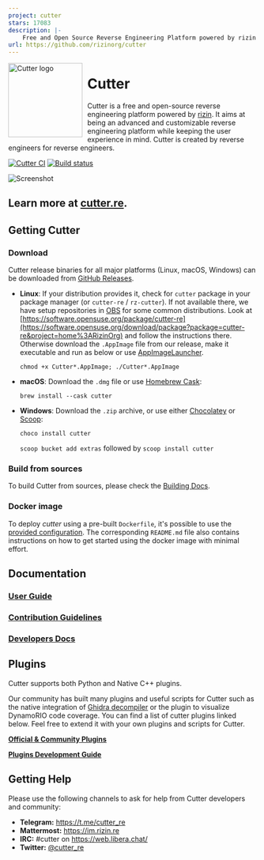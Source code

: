 ```yaml
---
project: cutter
stars: 17083
description: |-
    Free and Open Source Reverse Engineering Platform powered by rizin
url: https://github.com/rizinorg/cutter
---
```


<img width="150" height="150" align="left" style="float: left; margin: 0 10px 0 0;" alt="Cutter logo" src="https://raw.githubusercontent.com/rizinorg/cutter/dev/src/img/cutter.svg?sanitize=true">

# Cutter

Cutter is a free and open-source reverse engineering platform powered by [rizin](https://github.com/rizinorg/rizin). It aims at being an advanced and customizable reverse engineering platform while keeping the user experience in mind. Cutter is created by reverse engineers for reverse engineers.  

[![Cutter CI](https://github.com/rizinorg/cutter/workflows/Cutter%20CI/badge.svg)](https://github.com/rizinorg/cutter/actions?query=workflow%3A%22Cutter+CI%22)
[![Build status](https://ci.appveyor.com/api/projects/status/tn7kttv55b8wf799/branch/dev?svg=true)](https://ci.appveyor.com/project/rizinorg/cutter/branch/dev)

![Screenshot](https://raw.githubusercontent.com/rizinorg/cutter/dev/docs/source/images/screenshot.png)

## Learn more at [cutter.re](https://cutter.re).

## Getting Cutter
### Download

Cutter release binaries for all major platforms (Linux, macOS, Windows) can be downloaded from [GitHub Releases](https://github.com/rizinorg/cutter/releases).

- **Linux**: If your distribution provides it, check for `cutter` package in your package manager (or `cutter-re` / `rz-cutter`). If not available there, we have setup repositories in [OBS](https://openbuildservice.org/) for some common distributions. Look at [https://software.opensuse.org/package/cutter-re](https://software.opensuse.org/download/package?package=cutter-re&project=home%3ARizinOrg) and follow the instructions there. Otherwise download the `.AppImage` file from our release, make it executable and run as below or use [AppImageLauncher](https://github.com/TheAssassin/AppImageLauncher).

    `chmod +x Cutter*.AppImage; ./Cutter*.AppImage`
- **macOS**: Download the `.dmg` file or use [Homebrew Cask](https://github.com/Homebrew/homebrew-cask):

    `brew install --cask cutter`
- **Windows**: Download the `.zip` archive, or use either [Chocolatey](https://chocolatey.org) or [Scoop](https://scoop.sh/):

    `choco install cutter`
    
    `scoop bucket add extras` followed by `scoop install cutter`

### Build from sources

To build Cutter from sources, please check the [Building Docs](https://cutter.re/docs/building.html).

### Docker image

To deploy *cutter* using a pre-built `Dockerfile`, it's possible to use the [provided configuration](docker). The corresponding `README.md` file also contains instructions on how to get started using the docker image with minimal effort.

## Documentation

### [User Guide](https://cutter.re/docs/user-docs.html)

### [Contribution Guidelines](https://cutter.re/docs/contributing.html)

### [Developers Docs](https://cutter.re/docs/contributing/code.html)

## Plugins
Cutter supports both Python and Native C++ plugins.

Our community has built many plugins and useful scripts for Cutter such as the native integration of [Ghidra decompiler](https://github.com/rizinorg/rz-ghidra) or the plugin to visualize DynamoRIO code coverage. You can find a list of cutter plugins linked below. Feel free to extend it with your own plugins and scripts for Cutter.

**[Official & Community Plugins](https://github.com/rizinorg/cutter-plugins)**

**[Plugins Development Guide](https://cutter.re/docs/plugins.html)**

## Getting Help

Please use the following channels to ask for help from Cutter developers and community:

- **Telegram:** https://t.me/cutter_re
- **Mattermost:** https://im.rizin.re
- **IRC:** #cutter on https://web.libera.chat/
- **Twitter:** [@cutter_re](https://twitter.com/cutter_re)

